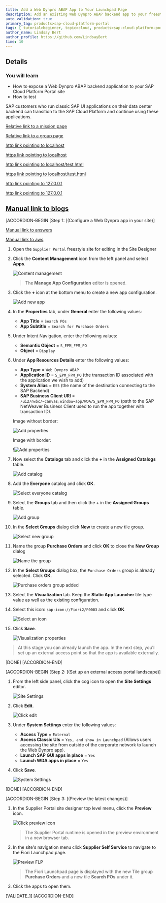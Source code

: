 ```yaml
---
title: Add a Web Dynpro ABAP App to Your Launchpad Page
description: Add an existing Web Dynpro ABAP backend app to your freestyle Portal site.
auto_validation: true
primary_tag: products>sap-cloud-platform-portal
tags: [ tutorial>beginner, topic>cloud, products>sap-cloud-platform-portal ]
author_name: Lindsay Bert
author_profile: https://github.com/LindsayBert
time: 10
---
```


## Details
### You will learn  
  - How to expose a Web Dynpro ABAP backend application to your SAP Cloud Platform Portal site
  - How to test


SAP customers who run classic SAP UI applications on their data center backend can transition to the SAP Cloud Platform and continue using these applications.

[Relative link to a mission page](mission.test-app-space)

[Relative link to a group page](group.docs-tutorial)


[http link pointing to localhost](http://localhost) 

[https link pointing to localhost](https://localhost) 

[http link pointing to localhost/test.html](http://localhost/test.html) 

[https link pointing to localhost/test.html](https://localhost/test.html) 

[http link pointing to 127.0.0.1](http://127.0.0.1) 

[http link pointing to 127.0.0.1](https://127.0.0.1) 

[Manual link to blogs](https://blogs.sap.com/) 
---

[ACCORDION-BEGIN [Step 1: ](Configure a Web Dynpro app in your site)]

[Manual link to answers](https://answers.sap.com/index.html) 

[Manual link to aws](https://aws.amazon.com/) 

1. Open the `Supplier Portal` freestyle site for editing in the Site Designer

2. Click the **Content Management** icon from the left panel and select **Apps**.

    ![Content management](1-content-management.png)

    > The **Manage App Configuration** editor is opened.

3. Click the **+** icon at the bottom menu to create a new app configuration.

    ![Add new app](2-add-new-app.png)

4. In the **Properties** tab, under **General** enter the following values:

    * **App Title** = `Search POs`
    * **App Subtitle** = `Search for Purchase Orders`

5. Under Intent Navigation, enter the following values:

    * **Semantic Object** = `S_EPM_FPM_PO`
    * **Object** = `Display`

6. Under **App Resources Details** enter the following values:

    * **App Type** = `Web Dynpro ABAP`
    * **Application ID** = `S_EPM_FPM_PO`
      (the transaction ID associated with the application we wish to add)
    * **System Alias** = `ES5`
      (the name of the destination connecting to the SAP Backend)
    * **SAP Business Client URI**	= `/ui2/nwbc/~canvas;window=app/WDA/S_EPM_FPM_PO`
      (path to the SAP NetWeaver Business Client used to run the app together with transaction ID).

    Image without border:
	 
	![Add properties](3-add-properties.png)
	
	Image with border:
	
	!![Add properties](3-add-properties.png)

7. Now select the **Catalogs** tab and click the **+** in the **Assigned Catalogs** table.

    ![Add catalog](4-add-wd-catalog.png)

8.  Add the **Everyone** catalog and click **OK**.

    ![Select everyone catalog](5-select-everyone-catalog.png)

9. Select the **Groups** tab and then click the + in the **Assigned Groups** table.

    ![Add group](16-add-group.png)

10. In the **Select Groups** dialog click **New** to create a new tile group.

    ![Select new group](7-select-new-group.png)

11. Name the group **Purchase Orders** and click **OK** to close the **New Group** dialog

    ![Name the group](8-purchase-orders-group.png)

12. In the **Select Groups** dialog box, the `Purchase Orders` group is already selected. Click **OK**.

    ![Purchase orders group added](17-purchase-orders-group.png)

13. Select the **Visualization** tab. Keep the **Static App Launcher** tile type value as well as the existing configuration.

14. Select this icon: `sap-icon://Fiori2/F0003` and click **OK**.

    ![Select an icon](9-select-icon.png)

15. Click **Save**.

    ![Visualization properties](18-visualization-properties.png)

>At this stage you can already launch the app. In the next step, you'll set up an external access point so that the app is available externally.

[DONE]
[ACCORDION-END]

[ACCORDION-BEGIN [Step 2: ](Set up an external access portal landscape)]

1. From the left side panel, click the cog icon to open the **Site Settings** editor.

    ![Site Settings](10-open-site-settings.png)

2. Click **Edit**.

    ![Click edit](11-click-edit.png)

3. Under **System Settings** enter the following values:

    * **Access Type** = `External`
    * **Access Classic UIs** = `Yes, and show in Launchpad`
      (Allows users accessing the site from outside of the corporate network to launch the Web Dynpro app).
    * **Launch SAP GUI apps in place** = `Yes`
    * **Launch WDA apps in place** = `Yes`

4. Click **Save**.

    ![System Settings](12-system-settings.png)

[DONE]
[ACCORDION-END]


[ACCORDION-BEGIN [Step 3: ](Preview the latest changes)]

1. In the Supplier Portal site designer top level menu, click the **Preview** icon.

    ![Click preview icon](13-click-preview.png)

    > The Supplier Portal runtime is opened in the preview environment in a new browser tab.

2. In the site's navigation menu click **Supplier Self Service** to navigate to the Fiori Launchpad page.

    ![Preview FLP](14-preview.png)

    > The Fiori Launchpad page is displayed with the new Tile group **Purchase Orders** and a new tile **Search POs** under it.

3. Click the apps to open them.



[VALIDATE_1]
[ACCORDION-END]
